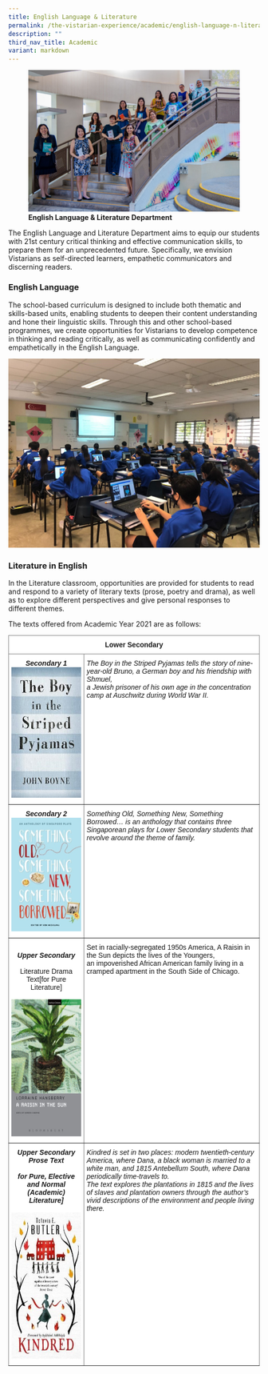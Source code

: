 ```yaml
---
title: English Language & Literature
permalink: /the-vistarian-experience/academic/english-language-n-literature/
description: ""
third_nav_title: Academic
variant: markdown
---
```

<figure>
<img src="/images/English%20Language%20%20Literature%20Department.jpg">
<figcaption> <strong>English Language &amp; Literature Department </strong> </figcaption>
</figure>

The English Language and Literature Department aims to equip our students with 21st century critical thinking and effective communication skills, to prepare them for an unprecedented future. Specifically, we envision Vistarians as self-directed learners, empathetic communicators and discerning readers. 


### English Language

The school-based curriculum is designed to include both thematic and skills-based units, enabling students to deepen their content understanding and hone their linguistic skills. Through this and other school-based programmes, we create opportunities for Vistarians to develop competence in thinking and reading critically, as well as communicating confidently and empathetically in the English Language.

![](/images/EL-21ii.jpg)

### Literature in English &nbsp; &nbsp; &nbsp; &nbsp; &nbsp; &nbsp; &nbsp; &nbsp; &nbsp; &nbsp;

In the Literature classroom, opportunities are provided for students to read and respond to a variety of literary texts (prose, poetry and drama), as well as to explore different perspectives and give personal responses to different themes.

The texts offered from Academic Year 2021 are as follows:

<style type="text/css">
.tg  {border-collapse:collapse;border-spacing:0;}
.tg td{border-color:black;border-style:solid;border-width:1px;font-family:Arial, sans-serif;font-size:14px;
  overflow:hidden;padding:10px 5px;word-break:normal;}
.tg th{border-color:black;border-style:solid;border-width:1px;font-family:Arial, sans-serif;font-size:14px;
  font-weight:normal;overflow:hidden;padding:10px 5px;word-break:normal;}
.tg .tg-cdi7{background-color:#FFF;border-color:inherit;font-style:italic;font-weight:bold;text-align:center;vertical-align:top}
.tg .tg-fyfk{background-color:#FFF;border-color:inherit;font-weight:bold;text-align:center;vertical-align:top}
.tg .tg-1g8u{background-color:#FFF;border-color:inherit;font-style:italic;text-align:left;vertical-align:top}
.tg .tg-nbj5{background-color:#FFF;border-color:inherit;text-align:center;vertical-align:top}
.tg .tg-jxgv{background-color:#FFF;border-color:inherit;text-align:left;vertical-align:top}
</style>
<table class="tg">
<thead>
  <tr>
    <th class="tg-fyfk" colspan="2">Lower Secondary</th>
  </tr>
</thead>
<tbody>
  <tr>
    <td class="tg-cdi7">Secondary 1<br><img src="/images/EL-21iii.jpg" alt="EL-21iii.jpg" width="179" height="261"></td>
    <td class="tg-1g8u">The Boy in the Striped Pyjamas tells the story of nine-year-old Bruno, a German boy and his friendship with Shmuel, <br>a Jewish prisoner of his own age in the concentration camp at Auschwitz during World War II.</td>
  </tr>
  <tr>
    <td class="tg-cdi7">Secondary 2<span style="background-color:initial"> </span><br><img src="/images/EL-21iv2.jpg" alt="EL-21iv2.jpg" width="173" height="227"></td>
    <td class="tg-1g8u">Something Old, Something New, Something Borrowed… is an anthology that contains three Singaporean plays for Lower <span style="background-color:initial">Secondary students that revolve around the theme of family.</span></td>
  </tr>
  <tr>
    <td class="tg-nbj5"><br><span style="font-weight:bold;font-style:italic">Upper Secondary</span> <br><br>Literature Drama Text[for Pure Literature]<br><br><img src="/images/EL-21v.jpg" alt="EL-21v.jpg" width="179" height="274"></td>
    <td class="tg-jxgv">Set in racially-segregated 1950s America, A Raisin in the Sun depicts the lives of the Youngers, <br>an impoverished African American family living in a cramped apartment in the South Side of Chicago.<br> </td>
  </tr>
  <tr>
    <td class="tg-cdi7">Upper Secondary Prose Text<br><br>for Pure, Elective and Normal (Academic) Literature]<br><br><img src="/images/EL-21vi.jpg" alt="EL-21vi.jpg" width="192" height="293"></td>
    <td class="tg-1g8u">Kindred is set in two places: modern twentieth-century America, where Dana, a black woman <span style="background-color:initial">is married to a white man, and 1815 Antebellum South, where Dana periodically time-travels to. </span><br><span style="background-color:initial">The text explores</span> <span style="background-color:initial">the plantations in 1815 and the lives of slaves and plantation owners through the author’s vivid descriptions of the environment and people living there.</span></td>
  </tr>
</tbody>
</table>